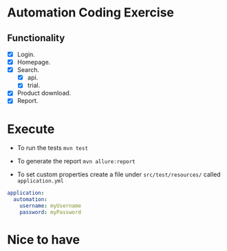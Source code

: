 # Automation Coding Exercise 


## Functionality 
- [x] Login.
- [x] Homepage.
- [x] Search.
   - [x] api.
   - [x] trial.
- [x] Product download.
- [x] Report.

# Execute 

- To run the tests `mvn test`

- To generate the report `mvn allure:report`

- To set custom properties create a file under `src/test/resources/` called `application.yml`

```yaml
application:
  automation:
    username: myUsername
    password: myPassword
```

# Nice to have

